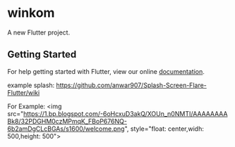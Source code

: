 # winkom

A new Flutter project.

## Getting Started

For help getting started with Flutter, view our online
[documentation](https://github.com/anwar907/Splash-Screen-Flare-Flutter/wiki).

example splash:
https://github.com/anwar907/Splash-Screen-Flare-Flutter/wiki

For Example: 
<img src="https://1.bp.blogspot.com/-6oHcxuD3akQ/XOUn_n0NMTI/AAAAAAAABk8/32PDGHM0czMPmqK_FBoP676NQ-6b2amDgCLcBGAs/s1600/welcome.png",
style="float: center,widh: 500,height: 500">
